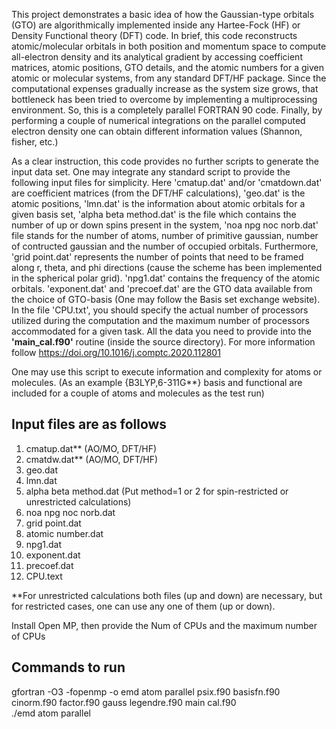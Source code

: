 This project demonstrates a basic idea of how the Gaussian-type orbitals (GTO) are algorithmically implemented inside any Hartee-Fock (HF) or Density Functional theory (DFT) code. In brief, this code reconstructs atomic/molecular orbitals in both position and momentum space to compute all-electron density and its analytical gradient by accessing coefficient matrices, atomic positions, GTO details, and the atomic numbers for a given atomic or molecular systems, from any standard DFT/HF package. Since the computational expenses gradually increase as the system size grows, that bottleneck has been tried to overcome by implementing a multiprocessing environment. So, this is a completely parallel FORTRAN 90 code. Finally, by performing a couple of numerical integrations on the parallel computed electron density one can obtain different information values (Shannon, fisher, etc.)     

As a clear instruction, this code provides no further scripts to generate the input data set. One may integrate any standard script to provide the following input files for simplicity. Here 'cmatup.dat' and/or 'cmatdown.dat' are coefficient matrices (from the DFT/HF calculations), 'geo.dat' is the atomic positions, 'lmn.dat' is the information about atomic orbitals for a given basis set, 'alpha beta method.dat' is the file which contains the number of up or down spins present in the system, 'noa npg noc norb.dat' file stands for the number of atoms, number of primitive gaussian, number of contructed gaussian and the number of occupied orbitals. Furthermore, 'grid point.dat' represents the number of points that need to be framed along r, theta, and phi directions (cause the scheme has been implemented in the spherical polar grid). 'npg1.dat' contains the frequency of the atomic orbitals.  'exponent.dat' and 'precoef.dat' are the GTO data available from the choice of GTO-basis (One may follow the Basis set exchange website). In the file 'CPU.txt', you should specify the actual number of processors utilized during the computation and the maximum number of processors accommodated for a given task. All the data you need to provide into the **'main_cal.f90'** routine (inside the source directory). For more information follow https://doi.org/10.1016/j.comptc.2020.112801                    
 


One may use this script to execute information and complexity for atoms or molecules. (As an example {B3LYP,6-311G**} basis and functional are included for a couple of atoms and molecules as the test run)  
  
Input files are as follows  
-----------------------------
1) cmatup.dat** (AO/MO, DFT/HF)  
2) cmatdw.dat** (AO/MO, DFT/HF)  
3) geo.dat  
4) lmn.dat  
5) alpha beta method.dat (Put method=1 or 2 for spin-restricted or unrestricted calculations)
6) noa npg noc norb.dat  
7) grid point.dat  
8) atomic number.dat  
9) npg1.dat  
10) exponent.dat  
11) precoef.dat  
12) CPU.text  
  
  
  
**For unrestricted calculations both files (up and down) are necessary, but for restricted cases, one can use any one of them (up or down).    
 
Install Open MP, then provide the Num of CPUs and the maximum number of CPUs   

Commands to run  
-------------------------
gfortran -O3 -fopenmp -o emd atom parallel psix.f90 basisfn.f90 cinorm.f90 factor.f90 gauss legendre.f90 main cal.f90  
./emd atom parallel



 




























 





